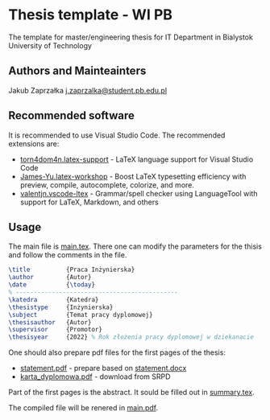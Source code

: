 # Thesis template - WI PB

The template for master/engineering thesis for IT Department in Bialystok University of Technology

## Authors and Mainteainters

Jakub Zaprzałka <j.zaprzalka@student.pb.edu.pl>

## Recommended software

It is recommended to use Visual Studio Code. The recommended extensions are:

- [torn4dom4n.latex-support](https://marketplace.visualstudio.com/items?itemName=torn4dom4n.latex-support) - LaTeX language support for Visual Studio Code
- [James-Yu.latex-workshop](https://marketplace.visualstudio.com/items?itemName=James-Yu.latex-workshop) - Boost LaTeX typesetting efficiency with preview, compile, autocomplete, colorize, and more.
- [valentjn.vscode-ltex](https://marketplace.visualstudio.com/items?itemName=valentjn.vscode-ltex) - Grammar/spell checker using LanguageTool with support for LaTeX, Markdown, and others

## Usage 

The main file is [main.tex](./main.tex). There one can modify the parameters for the thisis and follow the comments in the file. 

```latex
\title          {Praca Inżynierska}
\author         {Autor}
\date           {\today}
% ---------------------------------------------
\katedra        {Katedra}
\thesistype     {Inżynierska}
\subject        {Temat pracy dyplomowej}
\thesisauthor   {Autor}
\supervisor     {Promotor}
\thesisyear     {2022} % Rok złożenia pracy dyplomowej w dziekanacie
```

One should also prepare pdf files for the first pages of the thesis: 
- [statement.pdf](./statement.pdf) - prepare based on [statement.docx](./statement.docx)
- [karta_dyplomowa.pdf](./karta_dyplomowa.pdf) - download from SRPD

Part of the first pages is the abstract. It sould be filled out in [summary.tex](./summary.tex). 

The compiled file will be renered in [main.pdf](./main.pdf). 

